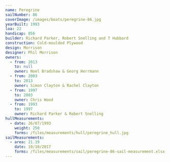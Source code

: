 ```yaml
---
name: Peregrine
sailNumber: 86
coverImage: /images/boats/peregrine-86.jpg
yearBuilt: 1993
loa: 22
handicap: 856
builder: Richard Parker, Robert Snelling and T Hubbard
construction: Cold-moulded Plywood
design: Morrison
designer: Phil Morrison
owners:
  - from: 2013
    to: null
    owner: Noel Bradshaw & Georg Herrmann
  - from: 2003
    to: 2013
    owner: Simon Clayton & Rachel Clayton
  - from: 1997
    to: 2003
    owner: Chris Wood
  - from: 1993
    to: 1997
    owner: Richard Parker & Robert Snelling
hullMeasurements:
  - date: 26/07/1993
    weight: 250
    forms: /files/measurements/hull/peregrine_hull.jpg
sailMeasurements:
  - area: 21.19
    date: 10/10/2017
    forms: /files/measurements/sail/peregrine-86-sail-measurement.xlsx
---
```

